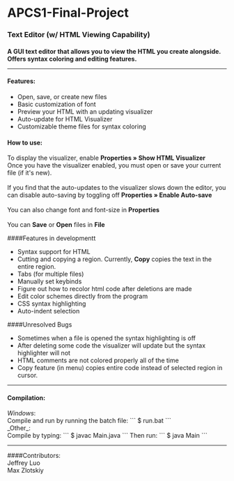 # APCS1-Final-Project

<h3> Text Editor (w/ HTML Viewing Capability) </h3>

<h4> A GUI text editor that allows you to view the HTML you create alongside. Offers syntax coloring and editing features.

<hr>
<h4>Features:</h4>
<ul>
<li>Open, save, or create new files</li>
<li>Basic customization of font</li>
<li>Preview your HTML with an updating visualizer</li>
<li>Auto-update for HTML Visualizer</li>
<li>Customizable theme files for syntax coloring</li>
</ul>

<h4>How to use:</h4>
To display the visualizer, enable <b>Properties » Show HTML Visualizer</b>
<br>
Once you have the visualizer enabled, you must open or save your current file
(if it's new). <br><br>
If you find that the auto-updates to the visualizer slows down the editor, 
you can disable auto-saving by toggling off <b>Properties » Enable Auto-save</b> <br><br>
You can also change font and font-size in <b>Properties</b> <br><br>
You can <b>Save</b> or <b>Open</b> files in <b>File</b>

####Features in developmentt
  + Syntax support for HTML
  + Cutting and copying a region. Currently, <b>Copy</b> copies the text in the entire region.
  + Tabs (for multiple files)
  + Manually set keybinds
  + Figure out how to recolor html code after deletions are made
  + Edit color schemes directly from the program
  + CSS syntax highlighting
  + Auto-indent selection

####Unresolved Bugs
  + Sometimes when a file is opened the syntax highlighting is off
  + After deleting some code the visualizer will update but the syntax highlighter will not
  + HTML comments are not colored properly all of the time
  + Copy feature (in menu) copies entire code instead of selected region in cursor.

<hr>
<h4>Compilation:</h4>
<i>Windows</i>: <br>
Compile and run by running the batch file:
```
$ run.bat
```
<br>
_Other_: <br>
Compile by typing:
```
$ javac Main.java
```
Then run:
```
$ java Main
```

<hr>
####Contributors:
<br>
Jeffrey Luo
<br>
Max Zlotskiy
